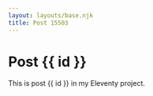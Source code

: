 ```yaml
---
layout: layouts/base.njk
title: Post 15503
---
```


# Post {{ id }}

This is post {{ id }} in my Eleventy project.

